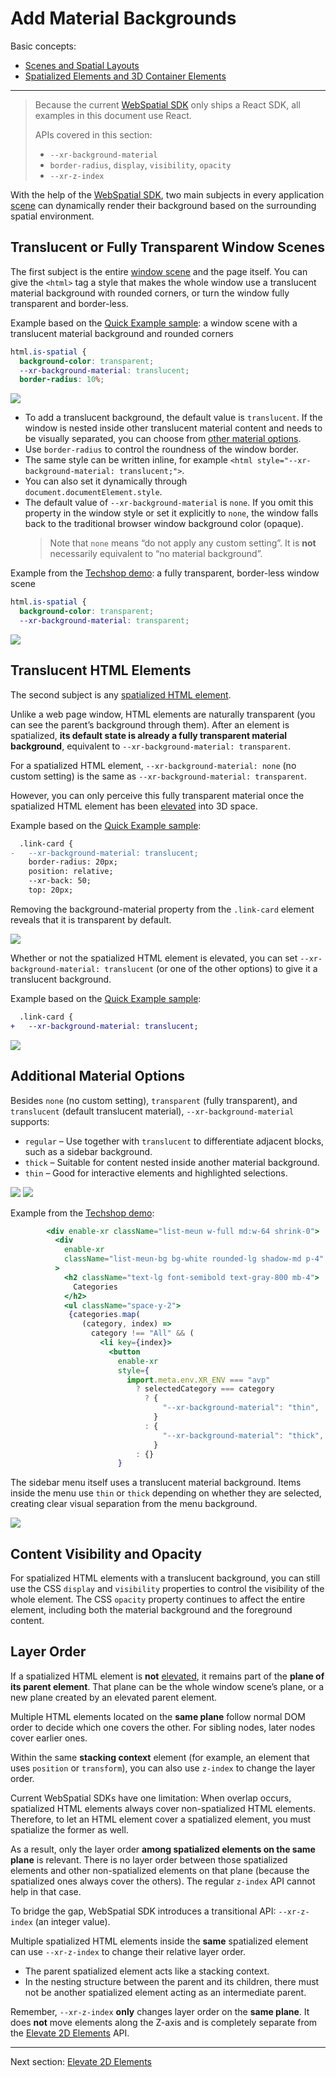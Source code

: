 # Add Material Backgrounds

Basic concepts:
- [Scenes and Spatial Layouts](../../core-concepts/scenes-and-spatial-layouts.md)
- [Spatialized Elements and 3D Container Elements](../../core-concepts/spatialized-elements-and-3d-container-elements.md)

---

> Because the current [WebSpatial SDK]() only ships a React SDK, all examples in this document use React.
>
> APIs covered in this section:
> - `--xr-background-material`
> - `border-radius`, `display`, `visibility`, `opacity`
> - `--xr-z-index`

With the help of the [WebSpatial SDK](), two main subjects in every application [scene]() can dynamically render their background based on the surrounding spatial environment.

<a id="for-window-scenes"></a>
## Translucent or Fully Transparent Window Scenes

The first subject is the entire [window scene]() and the page itself.
You can give the `<html>` tag a style that makes the whole window use a translucent material background with rounded corners, or turn the window fully transparent and border-less.

Example based on the [Quick Example sample](): a window scene with a translucent material background and rounded corners

```css
html.is-spatial {
  background-color: transparent;
  --xr-background-material: translucent;
  border-radius: 10%;
```

![](../../../assets/guide/2-1.png)

- To add a translucent background, the default value is `translucent`. If the window is nested inside other translucent material content and needs to be visually separated, you can choose from [other material options]().
- Use `border-radius` to control the roundness of the window border.
- The same style can be written inline, for example `<html style="--xr-background-material: translucent;">`.
- You can also set it dynamically through `document.documentElement.style`.
- The default value of `--xr-background-material` is `none`. If you omit this property in the window style or set it explicitly to `none`, the window falls back to the traditional browser window background color (opaque).
  > Note that `none` means “do not apply any custom setting”. It is **not** necessarily equivalent to “no material background”.

Example from the [Techshop demo](): a fully transparent, border-less window scene

```css
html.is-spatial {
  background-color: transparent;
  --xr-background-material: transparent;
```

![](../../../assets/guide/2-2.png)

<a id="for-html-elements"></a>
## Translucent HTML Elements

The second subject is any [spatialized HTML element]().

Unlike a web page window, HTML elements are naturally transparent (you can see the parent’s background through them). After an element is spatialized, **its default state is already a fully transparent material background**, equivalent to `--xr-background-material: transparent`.

For a spatialized HTML element, `--xr-background-material: none` (no custom setting) is the same as `--xr-background-material: transparent`.

However, you can only perceive this fully transparent material once the spatialized HTML element has been [elevated]() into 3D space.

Example based on the [Quick Example sample]():

```diff
  .link-card {
-   --xr-background-material: translucent;
    border-radius: 20px;
    position: relative;
    --xr-back: 50;
    top: 20px;
```

Removing the background-material property from the `.link-card` element reveals that it is transparent by default.

![](../../../assets/guide/2-3.png)

Whether or not the spatialized HTML element is elevated, you can set `--xr-background-material: translucent` (or one of the other options) to give it a translucent background.

Example based on the [Quick Example sample]():

```diff
  .link-card {
+   --xr-background-material: translucent;
```

![](../../../assets/guide/2-4.png)

<a id="translucent-options"></a>
## Additional Material Options

Besides `none` (no custom setting), `transparent` (fully transparent), and `translucent` (default translucent material), `--xr-background-material` supports:

- `regular` – Use together with `translucent` to differentiate adjacent blocks, such as a sidebar background.
- `thick` – Suitable for content nested inside another material background.
- `thin` – Good for interactive elements and highlighted selections.

![](../../../assets/concepts/4-4.png)
![](../../../assets/concepts/4-3.png)

Example from the [Techshop demo]():

```jsx {highlight=20-23}
        <div enable-xr className="list-meun w-full md:w-64 shrink-0">
          <div
            enable-xr
            className="list-meun-bg bg-white rounded-lg shadow-md p-4"
          >
            <h2 className="text-lg font-semibold text-gray-800 mb-4">
              Categories
            </h2>
            <ul className="space-y-2">
             {categories.map(
                (category, index) =>
                  category !== "All" && (
                    <li key={index}>
                      <button
                        enable-xr
                        style={
                          import.meta.env.XR_ENV === "avp"
                            ? selectedCategory === category
                              ? {
                                  "--xr-background-material": "thin",
                                }
                              : {
                                  "--xr-background-material": "thick",
                                }
                            : {}
                        }
```

The sidebar menu itself uses a translucent material background. Items inside the menu use `thin` or `thick` depending on whether they are selected, creating clear visual separation from the menu background.

![](../../../assets/guide/2-5.png)

<a id="opacity"></a>
## Content Visibility and Opacity

For spatialized HTML elements with a translucent background, you can still use the CSS `display` and `visibility` properties to control the visibility of the whole element.
The CSS `opacity` property continues to affect the entire element, including both the material background and the foreground content.

<a id="stacking-order"></a>
## Layer Order

If a spatialized HTML element is **not** [elevated](), it remains part of the **plane of its parent element**. That plane can be the whole window scene’s plane, or a new plane created by an elevated parent element.

Multiple HTML elements located on the **same plane** follow normal DOM order to decide which one covers the other. For sibling nodes, later nodes cover earlier ones.

Within the same **stacking context** element (for example, an element that uses `position` or `transform`), you can also use `z-index` to change the layer order.

Current WebSpatial SDKs have one limitation:
When overlap occurs, spatialized HTML elements always cover non-spatialized HTML elements.
Therefore, to let an HTML element cover a spatialized element, you must spatialize the former as well.

As a result, only the layer order **among spatialized elements on the same plane** is relevant. There is no layer order between those spatialized elements and other non-spatialized elements on that plane (because the spatialized ones always cover the others). The regular `z-index` API cannot help in that case.

To bridge the gap, WebSpatial SDK introduces a transitional API: `--xr-z-index` (an integer value).

Multiple spatialized HTML elements inside the **same** spatialized element can use `--xr-z-index` to change their relative layer order.

- The parent spatialized element acts like a stacking context.
- In the nesting structure between the parent and its children, there must not be another spatialized element acting as an intermediate parent.

Remember, `--xr-z-index` **only** changes layer order on the **same plane**. It does **not** move elements along the Z-axis and is completely separate from the [Elevate 2D Elements]() API.

---

Next section: [Elevate 2D Elements](elevate-2d-elements.md)
